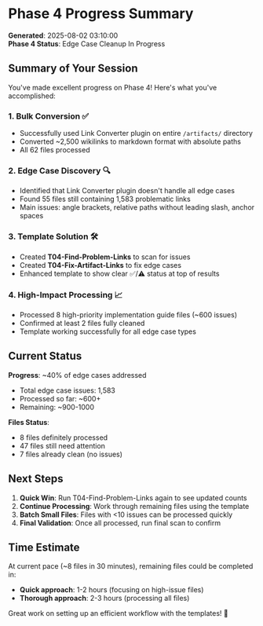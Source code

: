 # Phase 4 Progress Summary

**Generated**: 2025-08-02 03:10:00  
**Phase 4 Status**: Edge Case Cleanup In Progress

## Summary of Your Session

You've made excellent progress on Phase 4! Here's what you've accomplished:

### 1. Bulk Conversion ✅
- Successfully used Link Converter plugin on entire `/artifacts/` directory
- Converted ~2,500 wikilinks to markdown format with absolute paths
- All 62 files processed

### 2. Edge Case Discovery 🔍
- Identified that Link Converter plugin doesn't handle all edge cases
- Found 55 files still containing 1,583 problematic links
- Main issues: angle brackets, relative paths without leading slash, anchor spaces

### 3. Template Solution 🛠️
- Created **T04-Find-Problem-Links** to scan for issues
- Created **T04-Fix-Artifact-Links** to fix edge cases
- Enhanced template to show clear ✅/⚠️ status at top of results

### 4. High-Impact Processing 📈
- Processed 8 high-priority implementation guide files (~600 issues)
- Confirmed at least 2 files fully cleaned
- Template working successfully for all edge case types

## Current Status

**Progress**: ~40% of edge cases addressed
- Total edge case issues: 1,583
- Processed so far: ~600+ 
- Remaining: ~900-1000

**Files Status**:
- 8 files definitely processed
- 47 files still need attention
- 7 files already clean (no issues)

## Next Steps

1. **Quick Win**: Run T04-Find-Problem-Links again to see updated counts
2. **Continue Processing**: Work through remaining files using the template
3. **Batch Small Files**: Files with <10 issues can be processed quickly
4. **Final Validation**: Once all processed, run final scan to confirm

## Time Estimate

At current pace (~8 files in 30 minutes), remaining files could be completed in:
- **Quick approach**: 1-2 hours (focusing on high-issue files)
- **Thorough approach**: 2-3 hours (processing all files)

Great work on setting up an efficient workflow with the templates! 🎉

